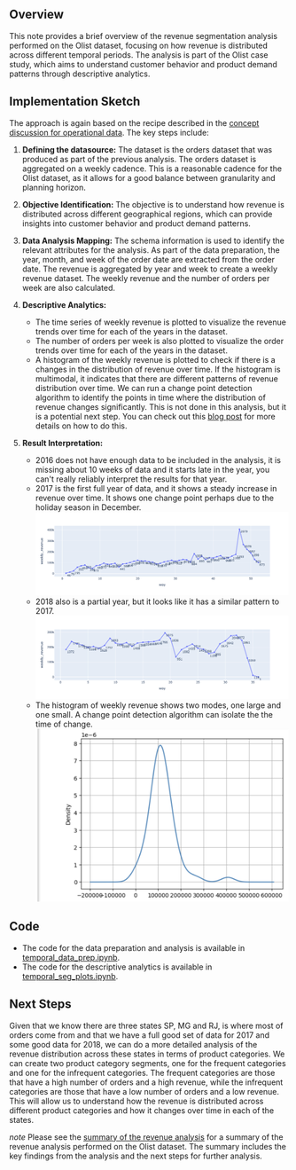 ## Overview
This note provides a brief overview of the revenue segmentation analysis performed on the Olist dataset, focusing on how revenue is distributed across different temporal periods. The analysis is part of the Olist case study, which aims to understand customer behavior and product demand patterns through descriptive analytics.

## Implementation Sketch
The approach is again based on the recipe described in the [concept discussion for operational data](../concept_discussion/operational_data_prep.md). The key steps include:

1. **Defining the datasource:** The dataset is the orders dataset that was produced as part of the previous analysis. The orders dataset is aggregated on a weekly cadence. This is a reasonable cadence for the Olist dataset, as it allows for a good balance between granularity and planning horizon. 

2. **Objective Identification:** The objective is to understand how revenue is distributed across different geographical regions, which can provide insights into customer behavior and product demand patterns.
3. **Data Analysis Mapping:** The schema information is used to identify the relevant attributes for the analysis. As part of the data preparation, the year, month, and week of the order date are extracted from the order date. The revenue is aggregated by year and week to create a weekly revenue dataset. The weekly revenue and the number of orders per week are also calculated. 
4. **Descriptive Analytics:** 
    - The time series of weekly revenue is plotted to visualize the revenue trends over time for each of the years in the dataset.
    - The number of orders per week is also plotted to visualize the order trends over time for each of the years in the dataset.
    - A histogram of the weekly revenue is plotted to check if there is a changes in the distribution of revenue over time. If the histogram is multimodal, it indicates that there are different patterns of revenue distribution over time. We can run a change point detection algorithm to identify the points in time where the distribution of revenue changes significantly. This is not done in this analysis, but it is a potential next step. You can check out this [blog post](https://rajivsam.github.io/r2ds-blog/posts/hmm_r8/) for more details on how to do this.
5. **Result Interpretation:**
    - 2016 does not have enough data to be included in the analysis, it is missing about 10 weeks of data and it starts late in the year, you can't really reliably interpret the results for that year.
    - 2017 is the first full year of data, and it shows a steady increase in revenue over time. It shows one change point perhaps due to the holiday season in December.
  ![2017 Weekly Revenue](../../images/olist_2017_weekly_rev.png)
    - 2018 also is a partial year, but it looks like it has a similar pattern to 2017.
  ![2018 Weekly Revenue](../../images/olist_2018_weekly_rev.png)
    - The histogram of weekly revenue shows two modes, one large and one small. A change point detection algorithm can isolate the the time of change.
  ![weekly revenue KDE](../../images/kde_2017_weekly_rev.png)

## Code
   - The code for the data preparation and analysis is available in [temporal_data_prep.ipynb](https://github.com/rajivsam/descriptive_analytics/blob/main/notebooks/temporal_data_prep.ipynb).
   - The code for the descriptive analytics is available in [temporal_seg_plots.ipynb](https://github.com/rajivsam/descriptive_analytics/blob/main/notebooks/temporal_seg_plots.ipynb).

## Next Steps
Given that we know there are three states SP, MG and RJ, is where most of orders come from and that we have a full good set of data for 2017 and some good data for 2018, we can do a more detailed analysis of the revenue distribution across these states in terms of product categories. We can create two product category segments, one for the frequent categories and one for the infrequent categories. The frequent categories are those that have a high number of orders and a high revenue, while the infrequent categories are those that have a low number of orders and a low revenue. This will allow us to understand how the revenue is distributed across different product categories and how it changes over time in each of the states.

*note* 
Please see the [summary of the revenue analysis](summary_revenue_analysis.md) for a summary of the revenue analysis performed on the Olist dataset. The summary includes the key findings from the analysis and the next steps for further analysis.